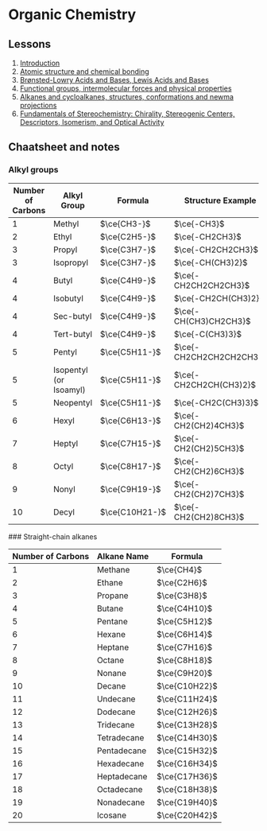 # Organic Chemistry

## Lessons

1. [Introduction](./lesson-1_17-09-2024-introduction.md)
2. [Atomic structure and chemical bonding](./lesson-2_19-09-2024.md)
3. [Brønsted-Lowry Acids and Bases, Lewis Acids and Bases](./lesson-3_20-09-2024.md)
4. [Functional groups, intermolecular forces and physical properties](./lesson-4_24-09-2024.md)
5. [Alkanes and cycloalkanes, structures, conformations and newma projections](./lesson-5_27-09-2024.md)
6. [Fundamentals of Stereochemistry: Chirality, Stereogenic Centers, Descriptors, Isomerism, and Optical Activity](./lesson-6_1-10-2024.md)

## Chaatsheet and notes

### Alkyl groups

| **Number of Carbons** | **Alkyl Group** | **Formula**       | **Structure Example**         |
|-----------------------|-----------------|-------------------|-------------------------------|
| 1                     | Methyl          | $\ce{CH3-}$      | $\ce{-CH3}$                   |
| 2                     | Ethyl           | $\ce{C2H5-}$     | $\ce{-CH2CH3}$                |
| 3                     | Propyl          | $\ce{C3H7-}$     | $\ce{-CH2CH2CH3}$             |
| 3                     | Isopropyl       | $\ce{C3H7-}$     | $\ce{-CH(CH3)2}$              |
| 4                     | Butyl           | $\ce{C4H9-}$     | $\ce{-CH2CH2CH2CH3}$          |
| 4                     | Isobutyl        | $\ce{C4H9-}$     | $\ce{-CH2CH(CH3)2}$           |
| 4                     | Sec-butyl       | $\ce{C4H9-}$     | $\ce{-CH(CH3)CH2CH3}$         |
| 4                     | Tert-butyl      | $\ce{C4H9-}$     | $\ce{-C(CH3)3}$               |
| 5                     | Pentyl          | $\ce{C5H11-}$    | $\ce{-CH2CH2CH2CH2CH3}$       |
| 5                     | Isopentyl (or Isoamyl) | $\ce{C5H11-}$ | $\ce{-CH2CH2CH(CH3)2}$   |
| 5                     | Neopentyl       | $\ce{C5H11-}$    | $\ce{-CH2C(CH3)3}$            |
| 6                     | Hexyl           | $\ce{C6H13-}$    | $\ce{-CH2(CH2)4CH3}$          |
| 7                     | Heptyl          | $\ce{C7H15-}$    | $\ce{-CH2(CH2)5CH3}$          |
| 8                     | Octyl           | $\ce{C8H17-}$    | $\ce{-CH2(CH2)6CH3}$          |
| 9                     | Nonyl           | $\ce{C9H19-}$    | $\ce{-CH2(CH2)7CH3}$          |
| 10                    | Decyl           | $\ce{C10H21-}$   | $\ce{-CH2(CH2)8CH3}$          |

### Straight-chain alkanes

| **Number of Carbons** | **Alkane Name** | **Formula**       |
|-----------------------|-----------------|-------------------|
| 1                     | Methane         | $\ce{CH4}$       |
| 2                     | Ethane          | $\ce{C2H6}$      |
| 3                     | Propane         | $\ce{C3H8}$      |
| 4                     | Butane          | $\ce{C4H10}$     |
| 5                     | Pentane         | $\ce{C5H12}$     |
| 6                     | Hexane          | $\ce{C6H14}$     |
| 7                     | Heptane         | $\ce{C7H16}$     |
| 8                     | Octane          | $\ce{C8H18}$     |
| 9                     | Nonane          | $\ce{C9H20}$     |
| 10                    | Decane          | $\ce{C10H22}$    |
| 11                    | Undecane        | $\ce{C11H24}$    |
| 12                    | Dodecane        | $\ce{C12H26}$    |
| 13                    | Tridecane       | $\ce{C13H28}$    |
| 14                    | Tetradecane     | $\ce{C14H30}$    |
| 15                    | Pentadecane     | $\ce{C15H32}$    |
| 16                    | Hexadecane      | $\ce{C16H34}$    |
| 17                    | Heptadecane     | $\ce{C17H36}$    |
| 18                    | Octadecane      | $\ce{C18H38}$    |
| 19                    | Nonadecane      | $\ce{C19H40}$    |
| 20                    | Icosane         | $\ce{C20H42}$    |
